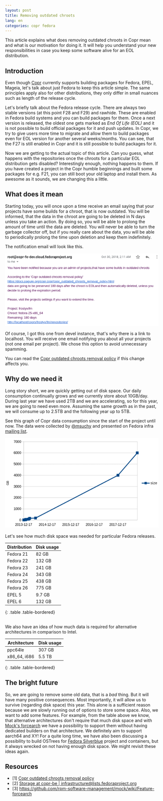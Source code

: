 ```yaml
---
layout: post
title: Removing outdated chroots
lang: en
categories: copr fedora
---
```


This article explains what does removing outdated chroots in Copr mean and what is our motivation for doing it. It will help you understand your new responsibilities in case you keep some software alive for an EOL distribution.


## Introduction

Even though [Copr](https://copr.fedorainfracloud.org/) currently supports building packages for Fedora, EPEL, Mageia, let's talk about just Fedora to keep this article simple. The same principles apply also for other distributions, they only differ in small nuances such as length of the release cycle.

Let's briefly talk about the Fedora release cycle. There are always two stable versions (at this point F28 and F29) and rawhide. These are enabled in Fedora build systems and you can build packages for them. Once a next version is released, the oldest one gets marked as _End Of Life (EOL)_ and it is not possible to build official packages for it and push updates. In Copr, we try to give users more time to migrate and allow them to build packages even for EOL version for another several weeks/months. You can see, that the F27 is still enabled in Copr and it is still possible to build packages for it.

Now we are getting to the actual topic of this article. Can you guess, what happens with the repositories once the chroots for a particular EOL distribution gets disabled? Interestingly enough, nothing happens to them. If you have created a project in the Copr humble beginnings and built some packages for e.g. F21, you can still boot your old laptop and install them. As awesome as it sounds, we are changing this a little.


## What does it mean

Starting today, you will once upon a time receive an email saying that your projects have some builds for a chroot, that is now outdated. You will be informed, that the data in the chroot are going to be deleted in N days unless you take an action. By doing so, you will be able to prolong the amount of time until the data are deleted. You will never be able to turn the garbage collector off, but if you really care about the data, you will be able to periodically prolong the time upon deletion and keep them indefinitely.

The notification email will look like this.

<div class="text-center img">
  <a href="/files/img/upcoming-deletion-of-outdated-chroots.png">
    <img src="/files/img/upcoming-deletion-of-outdated-chroots-crop.png" alt="" />
  </a>
</div>

Of course, I got this one from devel instance, that's why there is a link to localhost. You will receive one email notifying you about all your projects (not one email per project). We chose this option to avoid unnecessary spamming.

You can read the [Copr outdated chroots removal policy](#) if this change affects you.


## Why do we need it

Long story short, we are quickly getting out of disk space. Our daily consumption continually grows and we currently store about 10GB/day. During last year we have used 2TB and we are accelerating, so for this year, we are going to need even more. Assuming the same growth as in the past, we will consume up to 2.5TB and the following year up to 5TB.

See this graph of Copr data consumption since the start of the project until now. The data were collected by [@msuchy](#) and presented on Fedora infra [mailing list](#).

<div class="text-center img">
  <a href="/files/img/copr-storage.png">
    <img src="/files/img/copr-storage-crop.png" alt="" />
  </a>
</div>

<br>
Let's see how much disk space was needed for particular Fedora releases.

| Distribution | Disk usage |
|--------------|------------|
| Fedora 21    | 82 GB      |
| Fedora 22    | 132 GB     |
| Fedora 23    | 241 GB     |
| Fedora 24    | 343 GB     |
| Fedora 25    | 438 GB     |
| Fedora 26    | 775 GB     |
| EPEL 5       | 9.7 GB     |
| EPEL 6       | 132 GB     |
{: .table .table-bordered}


<br>
We also have an idea of how much data is required for alternative architectures in comparison to Intel.

| Architecture   | Disk usage |
|----------------|------------|
| ppc64le        | 307 GB     |
| x86_64, i686   | 5.5 TB     |
{: .table .table-bordered}


## The bright future

So, we are going to remove some old data, that is a _bad_ thing. But it will have many positive consequences. Most importantly, it will allow us to survive (regarding disk space) this year. This alone is a sufficient reason because we are slowly running out of options to store some space. Also, we want to add some features. For example, from the table above we know, that alternative architectures don't require that much disk space and with [Mock's forcearch](https://github.com/rpm-software-management/mock/wiki/Feature-forcearch) we have a possibility to support them without having dedicated builders on that architecture. We definitely aim to support aarch64 and XY! For a quite long time, we have also been discussing a possibility to build OSTrees for [Fedora Silverblue](https://silverblue.fedoraproject.org/) project and containers, but it always wrecked on not having enough disk space. We might revisit these ideas again.


## Resources

- [1] [Copr outdated chroots removal policy](#)
- [2] [Storage at copr-be \| infrastructure@lists.fedoraproject.org](https://lists.fedoraproject.org/archives/list/infrastructure@lists.fedoraproject.org/thread/V5NNMXNKS4KD7DPGALR5XFDN6SYJZNML/#4TPN77UWDPTKLMJLY4EM4PYXCKMQD3IU)
- [3] <https://github.com/rpm-software-management/mock/wiki/Feature-forcearch>
